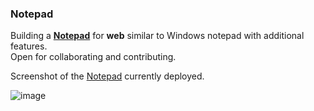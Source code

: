 ### Notepad

Building a [**Notepad**](https://rahif.me/Notepad) for **web** similar to Windows notepad with additional features.  
Open for collaborating and contributing.

Screenshot of the [Notepad](https://rahif.me/Notepad/) currently deployed.

![image](https://user-images.githubusercontent.com/53680255/147682911-06e0974e-f7aa-47fd-ae86-02a891d91e57.png)
